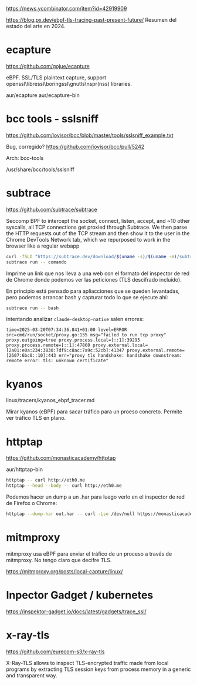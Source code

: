<https://news.ycombinator.com/item?id=42919909>

<https://blog.px.dev/ebpf-tls-tracing-past-present-future/>
Resumen del estado del arte en 2024.

# ecapture

<https://github.com/gojue/ecapture>

eBPF.
SSL/TLS plaintext capture, support openssl\libressl\boringssl\gnutls\nspr(nss) libraries.

aur/ecapture
aur/ecapture-bin

# bcc tools - sslsniff

<https://github.com/iovisor/bcc/blob/master/tools/sslsniff_example.txt>

Bug, corregido? <https://github.com/iovisor/bcc/pull/5242>

Arch: bcc-tools

/usr/share/bcc/tools/sslsniff

# subtrace

<https://github.com/subtrace/subtrace>

Seccomp BPF to intercept the socket, connect, listen, accept, and ~10 other syscalls, all TCP connections get proxied through Subtrace. We then parse the HTTP requests out of the TCP stream and then show it to the user in the Chrome DevTools Network tab, which we repurposed to work in the browser like a regular webapp

```bash
curl -fSLO "https://subtrace.dev/download/$(uname -s)/$(uname -m)/subtrace" && chmod +x ./subtrace
subtrace run -- comando
```

Imprime un link que nos lleva a una web con el formato del inspector de red de Chrome donde podemos ver las peticiones (TLS descifrado incluído).

En principio está pensado para apliacciones que se queden levantadas, pero podemos arrancar bash y capturar todo lo que se ejecute ahí:

```bash
subtrace run -- bash
```

Intentando analizar `claude-desktop-native` salen errores:

```
time=2025-03-20T07:34:36.841+01:00 level=ERROR src=cmd/run/socket/proxy.go:135 msg="failed to run tcp proxy" proxy.outgoing=true proxy.process.local=[::1]:39295 proxy.process.remote=[::1]:47860 proxy.external.local=[2a01:e0a:234:3830:7df9:c8ac:7a9c:52cb]:41347 proxy.external.remote=[2607:6bc0::10]:443 err="proxy tls handshake: handshake downstream: remote error: tls: unknown certificate"
```

# kyanos

linux/tracers/kyanos_ebpf_tracer.md

Mirar kyanos (eBPF) para sacar tráfico para un proeso concreto. Permite ver tráfico TLS en plano.

# httptap

<https://github.com/monasticacademy/httptap>

aur/httptap-bin

```bash
httptap -- curl http://eth0.me
httptap --head --body -- curl http://eth0.me
```

Podemos hacer un dump a un .har para luego verlo en el inspector de red de Firefox o Chrome:

```bash
httptap --dump-har out.har -- curl -Lso /dev/null https://monasticacademy.org
```

# mitmproxy

mitmproxy usa eBPF para enviar el tráfico de un proceso a través de mitmproxy. No tengo claro que decifre TLS.

<https://mitmproxy.org/posts/local-capture/linux/>

# Inpector Gadget / kubernetes

<https://inspektor-gadget.io/docs/latest/gadgets/trace_ssl/>

# x-ray-tls

<https://github.com/eurecom-s3/x-ray-tls>

X-Ray-TLS allows to inspect TLS-encrypted traffic made from local programs by extracting TLS session keys from process memory in a generic and transparent way.
